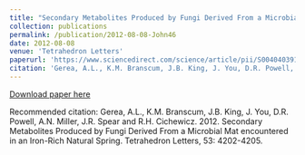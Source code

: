 ```yaml
---
title: "Secondary Metabolites Produced by Fungi Derived From a Microbial Mat encountered in an Iron-Rich Natural Spring"
collection: publications
permalink: /publication/2012-08-08-John46
date: 2012-08-08
venue: 'Tetrahedron Letters'
paperurl: 'https://www.sciencedirect.com/science/article/pii/S0040403912009562'
citation: 'Gerea, A.L., K.M. Branscum, J.B. King, J. You, D.R. Powell, A.N. Miller, J.R. Spear and R.H. Cichewicz.  2012.  Secondary Metabolites Produced by Fungi Derived From a Microbial Mat encountered in an Iron-Rich Natural Spring.  Tetrahedron Letters, 53: 4202-4205.'
---
```


<a href='https://www.sciencedirect.com/science/article/pii/S0040403912009562'>Download paper here</a>

Recommended citation: Gerea, A.L., K.M. Branscum, J.B. King, J. You, D.R. Powell, A.N. Miller, J.R. Spear and R.H. Cichewicz.  2012.  Secondary Metabolites Produced by Fungi Derived From a Microbial Mat encountered in an Iron-Rich Natural Spring.  Tetrahedron Letters, 53: 4202-4205.